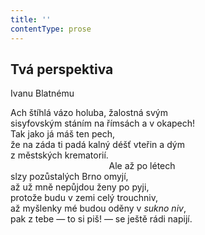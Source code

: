 ```yaml
---
title: ''
contentType: prose
---
```


## Tvá perspektiva

Ivanu Blatnému

Ach štíhlá vázo holuba, žalostná svým  
sisyfovským stáním na římsách a v okapech!  
Tak jako já máš ten pech,  
že na záda ti padá kalný déšť vteřin a dým  
z městských krematorií.  
                                        Ale až po létech  
slzy pozůstalých Brno omyjí,  
až už mně nepůjdou ženy po pyji,  
protože budu v zemi celý trouchniv,  
až myšlenky mé budou oděny v _sukno niv_,  
pak z tebe — to si piš! — se ještě rádi napijí.
